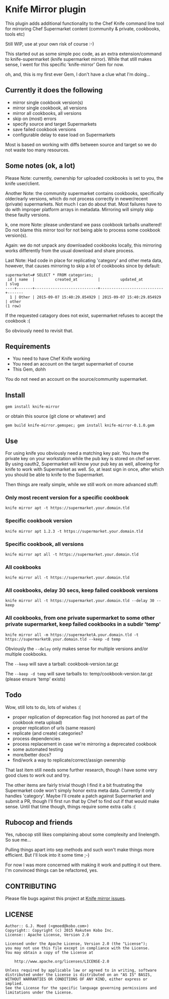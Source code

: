 # Knife Mirror plugin

This plugin adds additional functionality to the Chef Knife command line tool for mirroring Chef Supermarket content (community &amp; private, cookbooks, tools etc)

Still WIP, use at your own risk of course :-)

This started out as some simple poc code, as an extra extension/command to knife-supermarket (knife supermarket mirror).
While that still makes sense, I went for this specific 'knife-mirror' Gem for now.

oh, and, this is my first ever Gem, I don't have a clue what I'm doing...

## Currently it does the following

- mirror single cookbook version(s)
- mirror single cookbook, all versions
- mirror all cookbooks, all versions
- skip on (most) errors
- specify source and target Supermarkets
- save failed cookbook versions
- configurable delay to ease load on Supermarkets

Most is based on working with diffs between source and target so we do not waste too many resources.

## Some notes (ok, a lot)

Please Note: currently, ownership for uploaded cookbooks is set to you, the knife user/client.

Another Note: the community supermarket contains cookbooks, specifically older/early versions, which do not process correctly in newer/recent (private) supermarkets.
Not much I can do about that. Most failures have to do with improper platform arrays in metadata.
Mirroring will simply skip these faulty versions.

k, one more Note: please understand we pass cookbook tarballs unaltered! Do not blame this mirror tool for not being able to process some cookbook version(s).

Again: we do not unpack any downloaded cookbooks locally, this mirroring works differently from the usual download and share process.

Last Note: Had code in place for replicating 'category' and other meta data, however, that causes mirroring to skip a lot of cookbooks since by default:

```
supermarket=# SELECT * FROM categories;
 id | name  |         created_at         |         updated_at         | slug
----+-------+----------------------------+----------------------------+-------
  1 | Other | 2015-09-07 15:40:29.854929 | 2015-09-07 15:40:29.854929 | other
(1 row)
```

If the requested catagory does not exist, supermarket refuses to accept the cookbook :(

So obviously need to revisit that.

## Requirements

- You need to have Chef Knife working
- You need an account on the target supermarket of course
- This Gem, dohh

You do not need an account on the source/community supermarket.

## Install

```
gem install knife-mirror
```

or obtain this source (git clone or whatever) and

```
gem build knife-mirror.gemspec; gem install knife-mirror-0.1.0.gem
```

## Use

For using knife you obviously need a matching key pair.
You have the private key on your workstation while the pub key is stored on chef server.
By using oauth2, Supermarket will know your pub key as well, allowing for knife to work with Supermarket as well.
So, at least sign in once, after which you should be able to knife to the Supermarket.

Then things are really simple, while we still work on more advanced stuff:

### Only most recent version for a specific cookbook

```
knife mirror apt -t https://supermarket.your.domain.tld
```

### Specific cookbook version

```
knife mirror apt 1.2.3 -t https://supermarket.your.domain.tld
```

### Specific cookbook, all versions

```
knife mirror apt all -t https://supermarket.your.domain.tld
```

### All cookbooks

```
knife mirror all -t https://supermarket.your.domain.tld
```

### All cookbooks, delay 30 secs, keep failed cookbook versions

```
knife mirror all -t https://supermarket.your.domain.tld --delay 30 --keep
```

### All cookbooks, from one private supermarket to some other private supermarket, keep failed cookbooks in a subdir 'temp'

```
knife mirror all -m https://supermarketA.your.domain.tld -t https://supermarketB.your.domain.tld --keep -d temp
```

Obviously the ```--delay``` only makes sense for multiple versions and/or multiple cookbooks.

The ```--keep``` will save a tarball: cookbook-version.tar.gz

The ```--keep -d temp``` will save tarballs to: temp/cookbook-version.tar.gz (please ensure 'temp' exists)

## Todo

Wow, still lots to do, lots of wishes :(

- proper replication of deprecation flag (not honored as part of the cookbook meta upload)
- proper replication of urls (same reason)
- replicate (and create) categories?
- process dependencies
- process replacement in case we're mirroring a deprecated cookbook
- some automated testing
- more/better docs?
- find/work a way to replicate/correct/assign ownership

That last item still needs some further research, though I have some very good clues to work out and try.

The other items are fairly trivial though I find it a bit frustrating the Supermarket code won't simply honor extra meta data. Currently it only handles 'category'.
Maybe I'll create a patch against Supermarket and submit a PR, though I'll first run that by Chef to find out if that would make sense.
Until that time though, things require some extra calls :(

## Rubocop and friends

Yes, rubocop still likes complaining about some complexity and linelength. So sue me...

Pulling things apart into sep methods and such won't make things more efficient. But I'll look into it some time ;-)

For now I was more concerned with making it work and putting it out there. I'm convinced things can be refactored, yes.

## CONTRIBUTING

Please file bugs against this project at [Knife mirror issues](https://github.com/gjmoed/knife-mirror/issues).

## LICENSE

```
Author:: G.J. Moed (<gmoed@kobo.com>)
Copyright:: Copyright (c) 2015 Rakuten Kobo Inc.
License:: Apache License, Version 2.0

Licensed under the Apache License, Version 2.0 (the "License");
you may not use this file except in compliance with the License.
You may obtain a copy of the License at

    http://www.apache.org/licenses/LICENSE-2.0

Unless required by applicable law or agreed to in writing, software
distributed under the License is distributed on an "AS IS" BASIS,
WITHOUT WARRANTIES OR CONDITIONS OF ANY KIND, either express or implied.
See the License for the specific language governing permissions and
limitations under the License.
```
